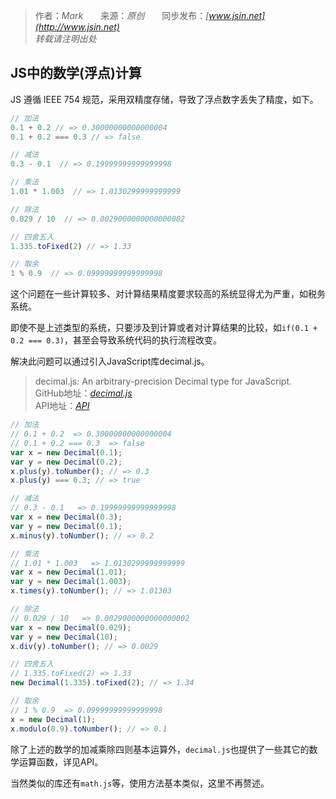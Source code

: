 > 作者：*Mark*　　来源：*原创*　　同步发布：*[www.jsin.net](http://www.jsin.net)*  
> *转载请注明出处*

## JS中的数学(浮点)计算
JS 遵循 IEEE 754 规范，采用双精度存储，导致了浮点数字丢失了精度，如下。
```js
// 加法
0.1 + 0.2 // => 0.30000000000000004
0.1 + 0.2 === 0.3 // => false

// 减法
0.3 - 0.1  // => 0.19999999999999998

// 乘法
1.01 * 1.003  // => 1.0130299999999999

// 除法
0.029 / 10  // => 0.0029000000000000002

// 四舍五入
1.335.toFixed(2) // => 1.33

// 取余
1 % 0.9  // => 0.09999999999999998
```

这个问题在一些计算较多、对计算结果精度要求较高的系统显得尤为严重，如税务系统。

即使不是上述类型的系统，只要涉及到计算或者对计算结果的比较，如`if(0.1 + 0.2 === 0.3)`，甚至会导致系统代码的执行流程改变。

解决此问题可以通过引入JavaScript库decimal.js。   

>decimal.js: An arbitrary-precision Decimal type for JavaScript.   
>GitHub地址：*[decimal.js](https://github.com/MikeMcl/decimal.js/)*  
>API地址：*[API](https://mikemcl.github.io/decimal.js/#decimal)*    
```js
// 加法
// 0.1 + 0.2  => 0.30000000000000004
// 0.1 + 0.2 === 0.3  => false
var x = new Decimal(0.1);
var y = new Decimal(0.2);
x.plus(y).toNumber(); // => 0.3
x.plus(y) === 0.3; // => true 

// 减法
// 0.3 - 0.1   => 0.19999999999999998
var x = new Decimal(0.3);
var y = new Decimal(0.1);
x.minus(y).toNumber(); // => 0.2

// 乘法
// 1.01 * 1.003   => 1.0130299999999999
var x = new Decimal(1.01);
var y = new Decimal(1.003);
x.times(y).toNumber(); // => 1.01303

// 除法
// 0.029 / 10   => 0.0029000000000000002
var x = new Decimal(0.029);
var y = new Decimal(10);
x.div(y).toNumber(); // => 0.0029

// 四舍五入
// 1.335.toFixed(2) => 1.33
new Decimal(1.335).toFixed(2); // => 1.34

// 取余
// 1 % 0.9  => 0.09999999999999998
x = new Decimal(1);
x.modulo(0.9).toNumber(); // => 0.1
```
除了上述的数学的加减乘除四则基本运算外，`decimal.js`也提供了一些其它的数学运算函数，详见API。

当然类似的库还有`math.js`等，使用方法基本类似，这里不再赘述。
